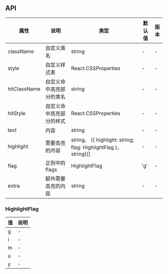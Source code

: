 ## API

| 属性         | 说明                     | 类型                                                             | 默认值 | 版本 |
| ------------ | ------------------------ | ---------------------------------------------------------------- | ------ | ---- |
| className    | 自定义类名               | string                                                           | -      | -    |
| style        | 自定义样式表             | React.CSSProperties                                              | -      | -    |
| hitClassName | 自定义命中高亮部分的类名 | string                                                           | -      | -    |
| hitStyle     | 自定义命中高亮部分的样式 | React.CSSProperties                                              | -      | -    |
| text         | 内容                     | string                                                           | -      | -    |
| highlight    | 需要高亮的内容           | string、 ({ highlight: string; flag: HighlightFlag }、 string)[] | -      | -    |
| flag         | 正则中的 flags           | HighlightFlag                                                    | 'g'    | -    |
| extra        | 额外需要高亮的内容       | string                                                           | -      | -    |

### HighlightFlag

| 值  | 说明 |
| --- | ---- |
| g   | -    |
| i   | -    |
| m   | -    |
| u   | -    |
| y   | -    |
